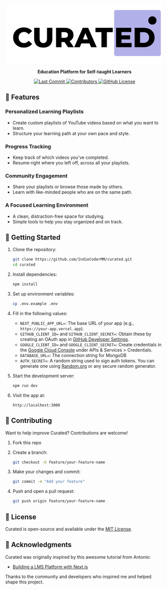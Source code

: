 <p align="center">
  <a href="https://curat-ed.vercel.app">
    <picture>
      <source srcset=".github/assets/logo-dark.png" media="(prefers-color-scheme: dark)">
      <source srcset=".github/assets/logo-light.png" media="(prefers-color-scheme: light)">
      <img src=".github/assets/logo-light.png" alt="curated logo">
    </picture>
  </a>
</p>

<p align="center"><b>Education Platform for Self-taught Learners</b></p>

<p align="center">
  <a href="https://github.com/IndiecoderMM/curated">
    <img src="https://img.shields.io/github/last-commit/IndieCoderMM/curated" alt="Last Commit">
  </a>

  <a href="https://github.com/IndieCoderMM/curated/graphs/contributors">
    <img src="https://img.shields.io/badge/contributions-welcome-brightgreen.svg?style=flat" alt="Contributors">
  </a>

  <a href="https://github.com/IndieCoderMM/curated/blob/main/LICENSE">
    <img alt="GitHub License" src="https://img.shields.io/github/license/IndieCoderMM/curated">
  </a>
</p>

## 🌟 Features

### Personalized Learning Playlists

- Create custom playlists of YouTube videos based on what you want to learn.
- Structure your learning path at your own pace and style.

### Progress Tracking

- Keep track of which videos you’ve completed.
- Resume right where you left off, across all your playlists.

### Community Engagement

- Share your playlists or browse those made by others.
- Learn with like-minded people who are on the same path.

### A Focused Learning Environment

- A clean, distraction-free space for studying.
- Simple tools to help you stay organized and on track.

## 🚀 Getting Started

1. Clone the repository:

   ```bash
   git clone https://github.com/IndieCoderMM/curated.git
   cd curated
   ```

2. Install dependencies:

   ```bash
   npm install
   ```

3. Set up environment variables:

   ```bash
   cp .env.example .env
   ```

4. Fill in the following values:
   - `NEXT_PUBLIC_APP_URL=`: The base URL of your app (e.g., `https://your-app.vercel.app`).
   - `GITHUB_CLIENT_ID=` and `GITHUB_CLIENT_SECRET=`: Obtain these by creating an OAuth app in [GitHub Developer Settings](https://github.com/settings/developers).
   - `GOOGLE_CLIENT_ID=` and `GOOGLE_CLIENT_SECRET=`: Create credentials in the [Google Cloud Console](https://console.cloud.google.com/apis/credentials) under APIs & Services > Credentials.
   - `DATABASE_URL=`: The connection string for MongoDB
   - `AUTH_SECRET=`: A random string used to sign auth tokens. You can generate one using [Random.org](https://www.random.org/strings/) or any secure random generator.

5. Start the development server:

   ```bash
   npm run dev
   ```

6. Visit the app at:

   ```
   http://localhost:3000
   ```

## 🤝 Contributing

Want to help improve Curated? Contributions are welcome!

1. Fork this repo
2. Create a branch:

   ```bash
   git checkout -b feature/your-feature-name
   ```

3. Make your changes and commit:

   ```bash
   git commit -m "Add your feature"
   ```

4. Push and open a pull request:

   ```bash
   git push origin feature/your-feature-name
   ```

## 📜 License

Curated is open-source and available under the [MIT License](LICENSE).

## 🙌 Acknowledgments

Curated was originally inspired by this awesome tutorial from Antonio:

- [Building a LMS Platform with Next.js](https://www.youtube.com/watch?v=Big_aFLmekI)

Thanks to the community and developers who inspired me and helped shape this project.
